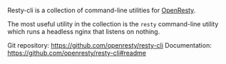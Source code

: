 <!---
    @title         Resty CLI
    @creator       Yichun Zhang
    @created       2015-11-23 13:14 GMT
    @modifier      Yichun Zhang
    @modifier_link yichun-zhang
    @modified      
    @changes       1
--->

Resty-cli is a collection of command-line utilities for [OpenResty](openresty.html).

The most useful utility in the collection is the `resty` command-line utility
which runs a headless nginx that listens on nothing.

Git repository: https://github.com/openresty/resty-cli
Documentation: https://github.com/openresty/resty-cli#readme
